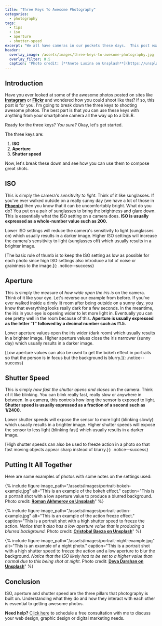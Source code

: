 ```yaml
---
title: "Three Keys To Awesome Photography"
categories:
  - photography
tags:
  - tips
  - iso
  - aperture
  - shutter-speed
excerpt: "We all have cameras in our pockets these days.  This post examines three keys to shooting great photos."
header:
  overlay_image: /assets/images/three-keys-to-awesome-photography.jpg
  overlay_filter: 0.5
  caption: "Photo credit: [**Anete Lusina on Unsplash**](https://unsplash.com/photos/n6jNHTg2C2w)"
---
```


## Introduction
Have you ever looked at some of the awesome photos posted on sites like [**Instagram**](https://www.instagram.com/) or [**Flickr**](https://www.flickr.com/) and wondered how you could shoot like that?  If so, this post is for you.  I'm going to break down the three keys to shooting awesome photos.  The best part is that you can use these keys with anything from your smartphone camera all the way up to a DSLR.

Ready for the three keys?  *You sure?*  Okay, let's get started.

The three keys are:
1.  **ISO**
2.  **Aperture**
3.  **Shutter speed**

Now, let's break these down and see how you can use them to compose great shots.

## ISO
This is simply the camera's *sensitivity to light*.  Think of it like sunglasses.  If you've ever walked outside on a really sunny day (we have a lot of those in [**Phoenix**](https://en.wikipedia.org/wiki/Phoenix,_Arizona)) then you know that it can be uncomfortably bright.  What do you do?  You put on a pair of sunglasses to bring the brightness and glare down.  This is essentially what the ISO setting on a camera does.  **ISO is usually expressed as a whole-number value such as 200.**

Lower ISO settings will reduce the camera's sensitivity to light (sunglasses on) which usually results in a darker image.  Higher ISO settings will increase the camera's sensitivity to light (sunglasses off) which usually results in a brighter image.

[The basic rule of thumb is to keep the ISO setting as low as possible for each photo since high ISO settings also introduce a lot of noise or graininess to the image.]{: .notice--success}

## Aperture
This is simply the measure of *how wide open the iris is* on the camera.  Think of it like your eye.  Let's reverse our example from before.  If you've ever walked inside a dimly lit room after being outside on a sunny day, you know that everything looks really dark for a few seconds.  In the meantime, the iris in your eye is opening wider to let more light in.  Eventually you can see pretty well in the room because of this.  **Aperture is usually expressed as the letter "f" followed by a decimal number such as f1.5.**

Lower aperture values open the iris wider (dark room) which usually results in a brighter image.  Higher aperture values close the iris narrower (sunny day) which usually results in a darker image.

[Low aperture values can also be used to get the bokeh effect in portraits so that the person is in focus but the background is blurry.]{: .notice--success}

## Shutter Speed
This is simply *how fast the shutter opens and closes* on the camera.  Think of it like blinking.  You can blink really fast, really slow or anywhere in between.  In a camera, this controls how long the sensor is exposed to light.  **Shutter speed is usually expressed as a fraction of a second such as 1/2400.**

Lower shutter speeds will expose the sensor to more light (blinking slowly) which usually results in a brighter image.  Higher shutter speeds will expose the sensor to less light (blinking fast) which usually results in a darker image.

[High shutter speeds can also be used to freeze action in a photo so that fast moving objects appear sharp instead of blurry.]{: .notice--success}

## Putting It All Together
Here are some examples of photos with some notes on the settings used:

{% include figure image_path="/assets/images/portrait-bokeh-example.jpg" alt="This is an example of the bokeh effect." caption="This is a portrait shot with a low aperture value to produce a blurred background. Photo credit: [**Roman Akhmerov on Unsplash**](https://unsplash.com/photos/Js6Hwobewi8)" %}

{% include figure image_path="/assets/images/portrait-action-example.jpg" alt="This is an example of the action freeze effect." caption="This is a portrait shot with a high shutter speed to freeze the action. *Notice that it also has a low aperture value that is producing a blurred background.* Photo credit: [**Cristobal Baeza on Unsplash**](https://unsplash.com/photos/FcQkpOUTyWI)" %}

{% include figure image_path="/assets/images/portrait-night-example.jpg" alt="This is an example of a night photo." caption="This is a portrait shot with a high shutter speed to freeze the action and a low aperture to blur the background. *Notice that the ISO likely had to be set to a higher value than normal due to this being shot at night.* Photo credit: [**Deva Darshan on Unsplash**](https://unsplash.com/photos/ZsXkO4RbwE8)" %}

## Conclusion
ISO, aperture and shutter speed are the three pillars that photography is built on.  Understanding what they do and how they interact with each other is essential to getting awesome photos.

<p class="notice--info"><b>Need help?</b>  <a href="/free-consultation/">Click here</a> to schedule a free consultation with me to discuss your web design, graphic design or digital marketing needs.</p>
